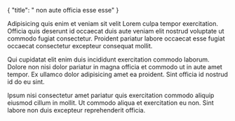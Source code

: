 {
  "title": " non aute officia esse esse"
}

Adipisicing quis enim et veniam sit velit Lorem culpa tempor exercitation. Officia quis deserunt id occaecat duis aute veniam elit nostrud voluptate ut commodo fugiat consectetur. Proident pariatur labore occaecat esse fugiat occaecat consectetur excepteur consequat mollit.

Qui cupidatat elit enim duis incididunt exercitation commodo laborum. Dolore non nisi dolor pariatur in magna officia et commodo ut in aute amet tempor. Ex ullamco dolor adipisicing amet ea proident. Sint officia id nostrud id do eu sint.

Ipsum nisi consectetur amet pariatur quis exercitation commodo aliquip eiusmod cillum in mollit. Ut commodo aliqua et exercitation eu non. Sint labore non duis excepteur reprehenderit officia.